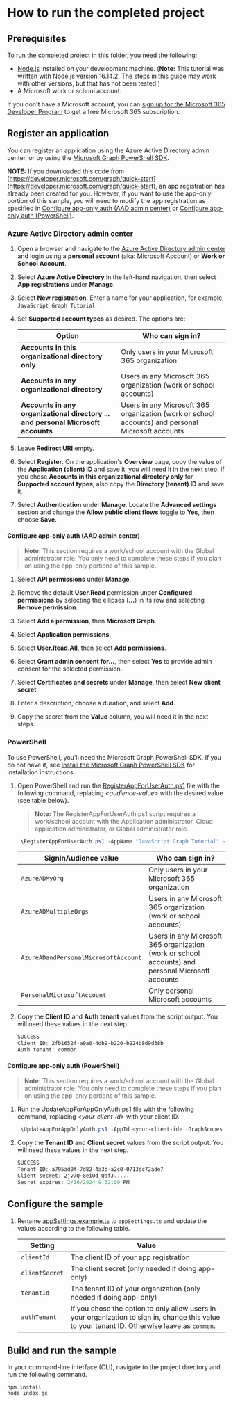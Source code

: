 # How to run the completed project

## Prerequisites

To run the completed project in this folder, you need the following:

- [Node.js](https://nodejs.org) installed on your development machine. (**Note:** This tutorial was written with Node.js version 16.14.2. The steps in this guide may work with other versions, but that has not been tested.)
- A Microsoft work or school account.

If you don't have a Microsoft account, you can [sign up for the Microsoft 365 Developer Program](https://developer.microsoft.com/microsoft-365/dev-program) to get a free Microsoft 365 subscription.

## Register an application

You can register an application using the Azure Active Directory admin center, or by using the [Microsoft Graph PowerShell SDK](https://docs.microsoft.com/graph/powershell/get-started).

**NOTE:** If you downloaded this code from [https://developer.microsoft.com/graph/quick-start](https://developer.microsoft.com/graph/quick-start), an app registration has already been created for you. However, if you want to use the app-only portion of this sample, you will need to modify the app registration as specified in [Configure app-only auth (AAD admin center)](#configure-app-only-auth-aad-admin-center) or [Configure app-only auth (PowerShell)](#configure-app-only-auth-powershell).

### Azure Active Directory admin center

1. Open a browser and navigate to the [Azure Active Directory admin center](https://aad.portal.azure.com) and login using a **personal account** (aka: Microsoft Account) or **Work or School Account**.

1. Select **Azure Active Directory** in the left-hand navigation, then select **App registrations** under **Manage**.

1. Select **New registration**. Enter a name for your application, for example, `JavaScript Graph Tutorial`.

1. Set **Supported account types** as desired. The options are:

    | Option | Who can sign in? |
    |--------|------------------|
    | **Accounts in this organizational directory only** | Only users in your Microsoft 365 organization |
    | **Accounts in any organizational directory** | Users in any Microsoft 365 organization (work or school accounts) |
    | **Accounts in any organizational directory ... and personal Microsoft accounts** | Users in any Microsoft 365 organization (work or school accounts) and personal Microsoft accounts |

1. Leave **Redirect URI** empty.

1. Select **Register**. On the application's **Overview** page, copy the value of the **Application (client) ID** and save it, you will need it in the next step. If you chose **Accounts in this organizational directory only** for **Supported account types**, also copy the **Directory (tenant) ID** and save it.

1. Select **Authentication** under **Manage**. Locate the **Advanced settings** section and change the **Allow public client flows** toggle to **Yes**, then choose **Save**.

#### Configure app-only auth (AAD admin center)

> **Note:** This section requires a work/school account with the Global administrator role. You only need to complete these steps if you plan on using the app-only portions of this sample.

1. Select **API permissions** under **Manage**.

1. Remove the default **User.Read** permission under **Configured permissions** by selecting the ellipses (**...**) in its row and selecting **Remove permission**.

1. Select **Add a permission**, then **Microsoft Graph**.

1. Select **Application permissions**.

1. Select **User.Read.All**, then select **Add permissions**.

1. Select **Grant admin consent for...**, then select **Yes** to provide admin consent for the selected permission.

1. Select **Certificates and secrets** under **Manage**, then select **New client secret**.

1. Enter a description, choose a duration, and select **Add**.

1. Copy the secret from the **Value** column, you will need it in the next steps.

### PowerShell

To use PowerShell, you'll need the Microsoft Graph PowerShell SDK. If you do not have it, see [Install the Microsoft Graph PowerShell SDK](https://docs.microsoft.com/graph/powershell/installation) for installation instructions.

1. Open PowerShell and run the [RegisterAppForUserAuth.ps1](RegisterAppForUserAuth.ps1) file with the following command, replacing *&lt;audience-value&gt;* with the desired value (see table below).

    > **Note:** The RegisterAppForUserAuth.ps1 script requires a work/school account with the Application administrator, Cloud application administrator, or Global administrator role.

    ```powershell
    .\RegisterAppForUserAuth.ps1 -AppName "JavaScript Graph Tutorial" -SignInAudience <audience-value>
    ```

    | SignInAudience value | Who can sign in? |
    |----------------------|------------------|
    | `AzureADMyOrg` | Only users in your Microsoft 365 organization |
    | `AzureADMultipleOrgs` | Users in any Microsoft 365 organization (work or school accounts) |
    | `AzureADandPersonalMicrosoftAccount` | Users in any Microsoft 365 organization (work or school accounts) and personal Microsoft accounts |
    | `PersonalMicrosoftAccount` | Only personal Microsoft accounts |

1. Copy the **Client ID** and **Auth tenant** values from the script output. You will need these values in the next step.

    ```powershell
    SUCCESS
    Client ID: 2fb1652f-a9a0-4db9-b220-b224b8d9d38b
    Auth tenant: common
    ```

#### Configure app-only auth (PowerShell)

> **Note:** This section requires a work/school account with the Global administrator role. You only need to complete these steps if you plan on using the app-only portions of this sample.

1. Run the [UpdateAppForAppOnlyAuth.ps1](UpdateAppForAppOnlyAuth.ps1) file with the following command, replacing *&lt;your-client-id&gt;* with your client ID.

    ```powershell
    .\UpdateAppForAppOnlyAuth.ps1 -AppId <your-client-id> -GraphScopes "User.Read.All"
    ```

1. Copy the **Tenant ID** and **Client secret** values from the script output. You will need these values in the next step.

    ```powershell
    SUCCESS
    Tenant ID: a795ad0f-7d82-4a3b-a2c0-0713ec72ade7
    Client secret: 2jv7Q~8eiOd_QafJ.....
    Secret expires: 2/16/2024 9:32:09 PM
    ```

## Configure the sample

1. Rename [appSettings.example.ts](./graphtutorial/appSettings.example.ts) to `appSettings.ts` and update the values according to the following table.

    | Setting | Value |
    |---------|-------|
    | `clientId` | The client ID of your app registration |
    | `clientSecret` | The client secret (only needed if doing app-only) |
    | `tenantId` | The tenant ID of your organization (only needed if doing app-only) |
    | `authTenant` | If you chose the option to only allow users in your organization to sign in, change this value to your tenant ID. Otherwise leave as `common`. |

## Build and run the sample

In your command-line interface (CLI), navigate to the project directory and run the following command.

```Shell
npm install
node index.js
```
